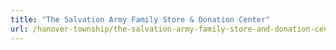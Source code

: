 ```yaml
---
title: "The Salvation Army Family Store & Donation Center"
url: /hanover-township/the-salvation-army-family-store-and-donation-center/
---
```

